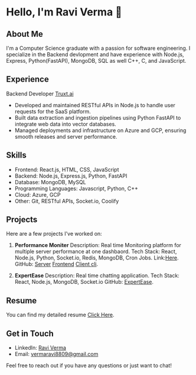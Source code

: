 # Hello, I'm Ravi Verma 👋

## About Me
I'm a Computer Science graduate with a passion for software engineering. I specialize in the Backend devlopment and have experience with Node.js, Express, Python(FastAPI), MongoDB, SQL as well C++, C, and JavaScript.
## Experience 
Backend Developer [Truxt.ai](https://truxt.ai/)
- Developed and maintained RESTful APIs in Node.js to handle user requests for the SaaS platform.
- Built data extraction and ingestion pipelines using Python FastAPI to integrate web data into vector databases.
- Managed deployments and infrastructure on Azure and GCP, ensuring smooth releases and server performance.
## Skills
- Frontend: React.js, HTML, CSS, JavaScript
- Backend: Node.js, Express.js, Python, FastAPI
- Database: MongoDB, MySQL
- Programming Languages: Javascript, Python, C++
- Cloud: Azure, GCP
- Other: Git, RESTful APIs, Socket.io, Coolify
  

## Projects
Here are a few projects I've worked on:
1. **Performance Moniter**
   Description: Real time Monitoring platform for multiple server performance at one dashbaord.
   Tech Stack: React, Node.js, Python, Socket.io, Redis, MongoDB, Cron Jobs.
   Link:[Here](https://pmfrontend.netlify.app/login).
   GitHub: [Server](https://github.com/Mickyverma24/performance-hub-server) [Frontend](https://github.com/Mickyverma24/pm-frontend) [Client cli](https://github.com/Mickyverma24/client-cli).

3. **ExpertEase**
   Description: Real time chatting application.
   Tech Stack: React, Node.js, MongoDB, Socket.io
   GitHub: [ExpertEase](https://github.com/Mickyverma24/ExpertEase).



## Resume
You can find my detailed resume [Click Here](https://drive.google.com/file/d/1fUk-QK1UYQg297h69nK-FAsiopONKPDf/view?usp=sharing).

## Get in Touch
- LinkedIn: [Ravi Verma](https://www.linkedin.com/in/ravi-verma-a1a643247/)
- Email: vermaravi8809@gmail.com

Feel free to reach out if you have any questions or just want to chat!

<!---
Mickyverma24/Mickyverma24 is a ✨ special ✨ repository because its `README.md` (this file) appears on your GitHub profile.
You can click the Preview link to take a look at your changes.
--->
